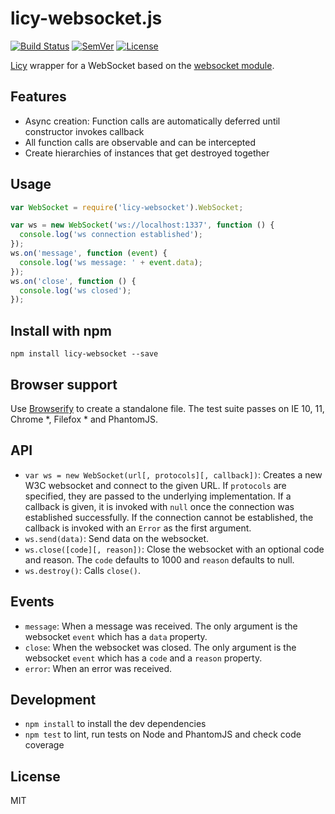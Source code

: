 # licy-websocket.js

[![Build Status]](https://travis-ci.org/mantoni/licy-websocket.js)
[![SemVer]](http://semver.org)
[![License]](https://github.com/mantoni/licy-websocket.js/blob/master/LICENSE)

[Licy][] wrapper for a WebSocket based on the [websocket module][].

## Features

- Async creation: Function calls are automatically deferred until constructor
  invokes callback
- All function calls are observable and can be intercepted
- Create hierarchies of instances that get destroyed together

## Usage

```js
var WebSocket = require('licy-websocket').WebSocket;

var ws = new WebSocket('ws://localhost:1337', function () {
  console.log('ws connection established');
});
ws.on('message', function (event) {
  console.log('ws message: ' + event.data);
});
ws.on('close', function () {
  console.log('ws closed');
});
```

## Install with npm

    npm install licy-websocket --save

## Browser support

Use [Browserify][] to create a standalone file. The test suite passes on IE 10,
11, Chrome \*, Filefox \* and PhantomJS.

## API

- `var ws = new WebSocket(url[, protocols][, callback])`: Creates a new W3C
  websocket and connect to the given URL. If `protocols` are specified, they
  are passed to the underlying implementation. If a callback is given, it is
  invoked with `null` once the connection was established successfully. If the
  connection cannot be established, the callback is invoked with an `Error` as
  the first argument.
- `ws.send(data)`: Send data on the websocket.
- `ws.close([code][, reason])`: Close the websocket with an optional code and
  reason. The `code` defaults to 1000 and `reason` defaults to null.
- `ws.destroy()`: Calls `close()`.

## Events

- `message`: When a message was received. The only argument is the websocket
  `event` which has a `data` property.
- `close`: When the websocket was closed. The only argument is the websocket
  `event` which has a `code` and a `reason` property.
- `error`: When an error was received.

## Development

- `npm install` to install the dev dependencies
- `npm test` to lint, run tests on Node and PhantomJS and check code coverage

## License

MIT

[Build Status]: http://img.shields.io/travis/mantoni/licy-websocket.js.svg
[SemVer]: http://img.shields.io/:semver-%E2%9C%93-brightgreen.svg
[License]: http://img.shields.io/npm/l/licy-websocket.svg
[Browserify]: http://browserify.org
[Licy]: http://github.com/mantoni/licy.js
[websocket module]: https://www.npmjs.com/package/websocket
